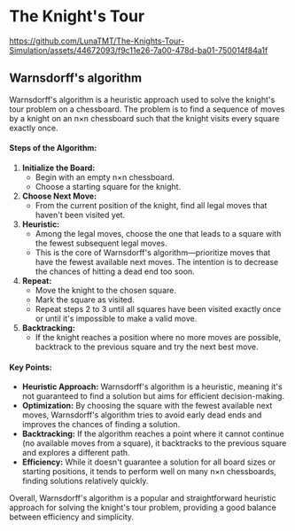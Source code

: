 # The Knight's Tour

https://github.com/LunaTMT/The-Knights-Tour-Simulation/assets/44672093/f9c11e26-7a00-478d-ba01-750014f84a1f

## Warnsdorff's algorithm&#x20;

Warnsdorff's algorithm is a heuristic approach used to solve the knight's tour problem on a chessboard. The problem is to find a sequence of moves by a knight on an n×n chessboard such that the knight visits every square exactly once.

#### Steps of the Algorithm:

1. **Initialize the Board:**
   * Begin with an empty n×n chessboard.
   * Choose a starting square for the knight.
2. **Choose Next Move:**
   * From the current position of the knight, find all legal moves that haven't been visited yet.
3. **Heuristic:**
   * Among the legal moves, choose the one that leads to a square with the fewest subsequent legal moves.
   * This is the core of Warnsdorff's algorithm—prioritize moves that have the fewest available next moves. The intention is to decrease the chances of hitting a dead end too soon.
4. **Repeat:**
   * Move the knight to the chosen square.
   * Mark the square as visited.
   * Repeat steps 2 to 3 until all squares have been visited exactly once or until it's impossible to make a valid move.
5. **Backtracking:**
   * If the knight reaches a position where no more moves are possible, backtrack to the previous square and try the next best move.

#### Key Points:

* **Heuristic Approach:** Warnsdorff's algorithm is a heuristic, meaning it's not guaranteed to find a solution but aims for efficient decision-making.
* **Optimization:** By choosing the square with the fewest available next moves, Warnsdorff's algorithm tries to avoid early dead ends and improves the chances of finding a solution.
* **Backtracking:** If the algorithm reaches a point where it cannot continue (no available moves from a square), it backtracks to the previous square and explores a different path.
* **Efficiency:** While it doesn't guarantee a solution for all board sizes or starting positions, it tends to perform well on many n×n chessboards, finding solutions relatively quickly.

Overall, Warnsdorff's algorithm is a popular and straightforward heuristic approach for solving the knight's tour problem, providing a good balance between efficiency and simplicity.
